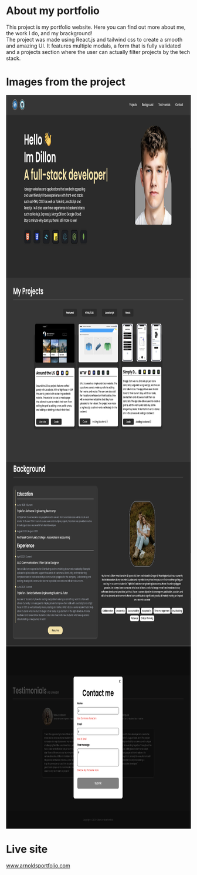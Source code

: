 # About my portfolio

This project is my portfolio website. Here you can find out more about me, the work I do, and my brackground!
<br>
The project was made using React.js and tailwind css to create a smooth and amazing UI. It features multiple modals, a form that is fully validated and a projects section where the user can actually filter projects by the tech stack.

# Images from the project

<div display="flex" content="space-evenly">
<img align="center" height="500" alt="Image of project" src="./src/images/1.png">
<img align="center" height="500" alt="Image of project" src="./src/images/2.png">
<img align="center" height="500" alt="Image of project" src="./src/images/3.png">
<img align="center" height="500" alt="Image of project" src="./src/images/4.png">
</div>

# Live site

www.arnoldsportfolio.com
